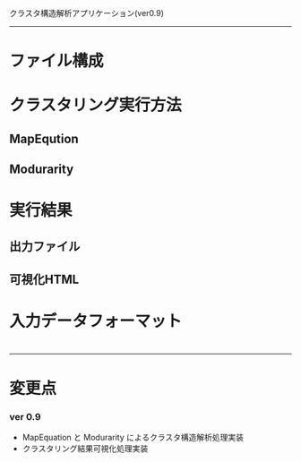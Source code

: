 クラスタ構造解析アプリケーション(ver0.9)

---

# ファイル構成

# クラスタリング実行方法

## MapEqution

## Modurarity

# 実行結果

## 出力ファイル

## 可視化HTML


# 入力データフォーマット

# 

---

# 変更点

### ver 0.9 

- MapEquation と Modurarity によるクラスタ構造解析処理実装
- クラスタリング結果可視化処理実装
